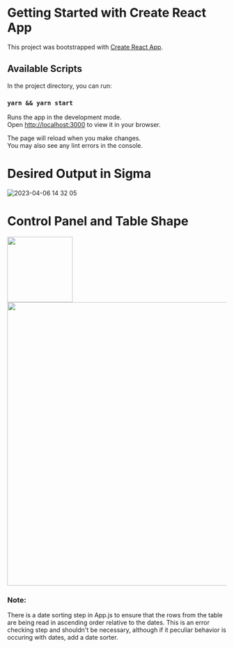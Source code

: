 # Getting Started with Create React App

This project was bootstrapped with [Create React App](https://github.com/facebook/create-react-app).

## Available Scripts

In the project directory, you can run:

### `yarn && yarn start`

Runs the app in the development mode.\
Open [http://localhost:3000](http://localhost:3000) to view it in your browser.

The page will reload when you make changes.\
You may also see any lint errors in the console.

# Desired Output in Sigma
![2023-04-06 14 32 05](https://user-images.githubusercontent.com/120054623/230500108-e2a67ccd-fd3a-42e7-8b89-1bb6a96583bd.gif)



# Control Panel and Table Shape
<img src="https://user-images.githubusercontent.com/120054623/230500889-21eadf0a-1127-4cac-895d-0fe7a33b69c6.png" width="150"/> <img src="https://user-images.githubusercontent.com/120054623/230500985-e2ea1f36-993c-4c54-8dfb-37883ae66a3a.png" width="650"/>


### Note:

There is a date sorting step in App.js to ensure that the rows from the table are being read in ascending order relative to the dates. This is an error checking step and shouldn't be necessary, although if it peculiar behavior is occuring with dates, add a date sorter.

